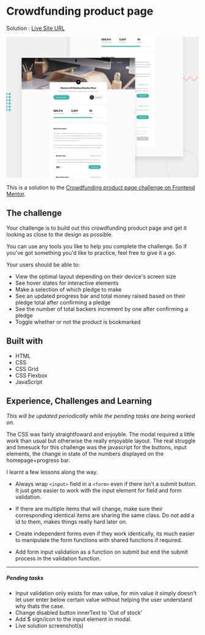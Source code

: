 # Crowdfunding product page

Solution : [Live Site URL](https://frontend-mentor-challenges-ecru.vercel.app/crowdfunding-product-page/)

![Design preview for the Crowdfunding product page coding challenge](./design/desktop-preview.jpg)

This is a solution to the [Crowdfunding product page challenge on Frontend Mentor](https://www.frontendmentor.io/challenges/crowdfunding-product-page-7uvcZe7ZR).

## The challenge

Your challenge is to build out this crowdfunding product page and get it looking as close to the design as possible.

You can use any tools you like to help you complete the challenge. So if you've got something you'd like to practice, feel free to give it a go.

Your users should be able to:

- View the optimal layout depending on their device's screen size
- See hover states for interactive elements
- Make a selection of which pledge to make
- See an updated progress bar and total money raised based on their pledge total after confirming a pledge
- See the number of total backers increment by one after confirming a pledge
- Toggle whether or not the product is bookmarked

## Built with

- HTML
- CSS
- CSS Grid
- CSS Flexbox
- JavaScript

## Experience, Challenges and Learning

_This will be updated periodically while the pending tasks are being worked on._

The CSS was fairly straightfoward and enjoyble. The modal required a little work than usual but otherwise the really enjoyable layout.
The real struggle and timesuck for this challenge was the javascript for the buttons, input elements, the change in state of the numbers displayed on the homepage+progress bar.

I learnt a few lessons along the way.

- Always wrap `<input>` field in a `<form>` even if there isn't a submit button. It just gets easier to work with the input element for field and form validation.

- If there are multiple items that will change, make sure their corresponding identical items are sharing the same class. Do not add a id to them, makes things really hard later on.

- Create independent forms even if they work identically, its much easier to manipulate the form functions with shared functions if required.

- Add form input validation as a function on submit but end the submit process in the validation function.

---

##### Pending tasks

- Input validation only exists for max value, for min value it simply doesn't let user enter below certain value without helping the user understand why thats the case.
- Change disabled button innerText to 'Out of stock'
- Add $ sign/icon to the input element in modal.
- Live solution screenshot(s)

